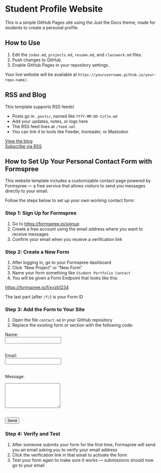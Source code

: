 
# Student Profile Website

This is a simple GitHub Pages site using the Just the Docs theme, made for students to create a personal profile.

## How to Use
1. Edit the `index.md`, `projects.md`, `resume.md`, and `classwork.md` files.
2. Push changes to GitHub.
3. Enable GitHub Pages in your repository settings.

Your live website will be available at `https://yourusername.github.io/your-repo-name/`.

## RSS and Blog

This template supports RSS feeds!

- Posts go in `_posts/`, named like `YYYY-MM-DD-title.md`
- Add your updates, notes, or logs here
- The RSS feed lives at `/feed.xml`
- You can link it to tools like Feeder, Inoreader, or Mastodon

[View the blog](/blog)  
[Subscribe via RSS](/feed.xml)



## How to Set Up Your Personal Contact Form with Formspree

This website template includes a customizable contact page powered by Formspree — a free service that allows visitors to send you messages directly to your email.

Follow the steps below to set up your own working contact form:

### Step 1: Sign Up for Formspree

1. Go to https://formspree.io/signup  
2. Create a free account using the email address where you want to receive messages  
3. Confirm your email when you receive a verification link  

### Step 2: Create a New Form

1. After logging in, go to your Formspree dashboard  
2. Click “New Project” or “New Form”  
3. Name your form something like `Student Portfolio Contact`  
4. You will be given a Form Endpoint that looks like this: 

https://formspree.io/f/xyzb1234

The last part (after `/f/`) is your Form ID  

### Step 3: Add the Form to Your Site

1. Open the file `contact.md` in your GitHub repository  
2. Replace the existing form or section with the following code:  

 
<form action="https://formspree.io/f/YOUR_FORM_ID_HERE" method="POST">
<label for="name">Name:</label><br>
<input type="text" name="name" id="name" required><br><br>

<label for="email">Email:</label><br>
<input type="email" name="_replyto" id="email" required><br><br>

<label for="message">Message:</label><br>
<textarea name="message" rows="5" required></textarea><br><br>

<button type="submit">Send</button>
</form>

### Step 4: Verify and Test

1. After someone submits your form for the first time, Formspree will send you an email asking you to verify your email address
2. Click the verification link in that email to activate the form
3. Test your form again to make sure it works — submissions should now go to your email